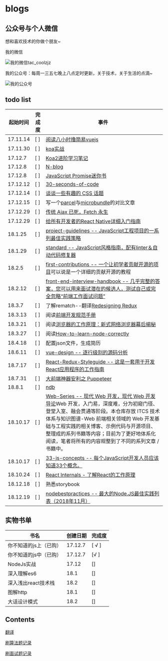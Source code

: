 # blogs
## 公众号与个人微信
想和喜欢技术的你做个朋友~

我的微信

![我的微信tac_coolzjz](http://chuantu.biz/t6/351/1533093799x-1404755510.png)

我的公众号：每周一三五七晚上八点定时更新，关于技术，关于生活的点滴~

![我的公众号](http://thyrsi.com/t6/383/1538919731x-1404781090.jpg)

## todo list

起始时间 | 完成度 | 事件
---- | ---| ---
17.11.14 | [ ] | [阅读八小时撸简易vuejs](http://blog.csdn.net/lihongxun945/article/category/7259172)
17.11.30 | [ ] | [koa实战](http://book.apebook.org/minghe/koa-action/start/debug.html)
17.12.7 | [ ] | [Koa2进阶学习笔记](https://chenshenhai.github.io/koa2-note/)
17.12.8 | [ ] | [N-blog](https://github.com/nswbmw/N-blog)
17.12.8 | [ ] | [JavaScript Promise迷你书](http://liubin.org/promises-book/)
17.12.12 | [ ] | [30-seconds-of-code](https://github.com/Chalarangelo/30-seconds-of-code)
17.12.14 | [ ] | [谈谈一些有趣的 CSS 话题](https://github.com/chokcoco/iCSS)
17.12.15 | [  ] |写一个[parcel](https://github.com/parcel-bundler/parcel)与[microbundle](https://github.com/developit/microbundle)的对比文章
17.12.29 | [  ] |[传统 Ajax 已死，Fetch 永生](https://segmentfault.com/a/1190000003810652)
17.12.29 | [  ] |[给所有开发者的React Native详细入门指南](https://juejin.im/post/5898388b128fe1006cb943e3#heading-9)
18.1.25 | [  ] |[project-guidelines -- JavaScript工程项目的一系列最佳实践策略](https://github.com/wearehive/project-guidelines/blob/master/README-zh.md#consistent-dev-environments)
18.1.29 | [  ] |[standard -- JavaScript风格指南，配有linter＆自动代码修复器](https://github.com/standard/standard/blob/master/docs/README-zhcn.md)
18.2.5 | [  ] |[first-contributions -- 一个让初学者贡献开源的项目](https://github.com/Roshanjossey/first-contributions)可以说是一个详细的贡献开源的教程
18.2.12|[ ] |[front-end-interview-handbook -- 几乎完整的答案，您可以用来面试潜在的候选人，测试自己或完全忽略“前端工作面试问题”](https://github.com/yangshun/front-end-interview-handbook)
18.3.7 | [ ]|了解rematch--翻译[Redesigning Redux](https://hackernoon.com/redesigning-redux-b2baee8b8a38)
18.3.13 |[ ]|阅读[前端开发规范手册](https://github.com/jawil/blog/issues/4#issuecomment-372111231)
18.3.21 |[ ]|阅读[浏览器的工作原理：新式网络浏览器幕后揭秘](https://www.html5rocks.com/zh/tutorials/internals/howbrowserswork/)
18.3.27 |[ ]|阅读[How-to-learn-node-correctly](https://github.com/i5ting/How-to-learn-node-correctly/)
18.4.18|[ ]|配置json文件，生成简历
18.6.11|[ ]|[vue-design -- 逐行级别的源码分析 ](https://github.com/HcySunYang/vue-design)
18.7.17|[ ]|[React-Redux-Styleguide -- 这是一套用于开发React应用程序的工作指南](https://github.com/iraycd/React-Redux-Styleguide)
18.7.31|[ ]|[大前端神器安利之 Puppeteer](https://jeffjade.com/2017/12/17/134-kinds-of-toss-using-puppeteer/)
18.8.1|[ ]|[ndb](https://github.com/GoogleChromeLabs/ndb)
18.10.17|[ ]|[Web-Series -- 现代 Web 开发，现代 Web 开发导论](https://github.com/wxyyxc1992/Web-Series)Web 开发，入门易，深度难，分为初窥门径、登堂入室、融会贯通等阶段。本仓库存放 ITCS 技术体系与知识图谱-Web 前端相关领域的 Web 开发基础与工程实践的相关博客、示例代码与开源项目、整理成的系列书籍等内容；目前为了更好地体系化阅读，笔者将所有的内容规整到了不同的系列文章 / 书籍中。
18.10.17|[ ]|[33-js-concepts -- 每个JavaScript开发人员应该知道33个概念。](https://github.com/leonardomso/33-js-concepts)
18.10.24|[ ]|[React Internals - 了解React的工作原理](http://www.mattgreer.org/articles/react-internals-part-one-basic-rendering/)
18.12.18|[ ]|熟悉storybook
18.12.19|[ ]| [nodebestpractices -- 最大的Node.JS最佳实践列表（2018年11月）](https://github.com/i0natan/nodebestpractices)

## 实物书单

书名 | 创建日期 | 完成度 
--- | ---- | --- 
你不知道的js上（已购）| 17.12.7 |[ √ ]
你不知道的js中（已购）| 17.12.7 |[√ ]
NodeJs实战| 17.12|[]
深入理解es6| 18.1 |[]
深入浅出react技术栈| 18.2 |[]
图解http| 18.1 |[]
大话设计模式| 18.2|[]


## Contents
[翻译](https://github.com/mytac/blogs/tree/master/%E7%BF%BB%E8%AF%91)

[刷算法题记录](https://github.com/mytac/blogs/tree/master/%E5%88%B7%E9%A2%98)

[刷面试题记录](https://github.com/mytac/blogs/blob/master/%E9%9D%A2%E8%AF%95%E9%A2%98/%E7%9B%AE%E5%BD%95.md)
